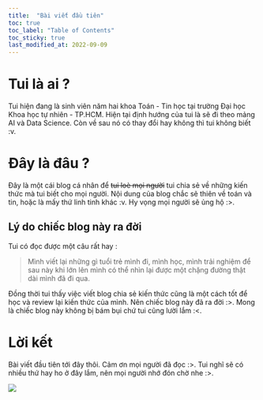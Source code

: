 ```yaml
---
title:  "Bài viết đầu tiên"
toc: true
toc_label: "Table of Contents"
toc_sticky: true
last_modified_at: 2022-09-09
---
```


# Tui là ai ?
Tui hiện đang là sinh viên năm hai khoa Toán - Tin học tại trường Đại học Khoa học tự nhiên - TP.HCM. Hiện tại định hướng của tui là sẽ đi theo mảng AI và Data Science. Còn về sau nó có thay đổi hay không thì tui không biết :v.

# Đây là đâu ?

Đây là một cái blog cá nhân để ~~tui loè mọi người~~ tui chia sẻ về những kiến thức mà tui biết cho mọi người. Nội dung của blog chắc sẽ thiên về toán và tin, hoặc là mấy thứ linh tinh khác :v. Hy vọng mọi người sẽ ủng hộ :>.

## Lý do chiếc blog này ra đời
Tui có đọc được một câu rất hay :
> Mình viết lại những gì tuổi trẻ mình đi, mình học, mình trải nghiệm để sau này khi lớn lên mình có thể nhìn lại được một chặng đường thật dài mình đã đi qua.

Đồng thời tui thấy việc viết blog chia sẻ kiến thức cũng là một cách tốt để học và review lại kiến thức của mình. Nên chiếc blog này đã ra đời :>. Mong là chiếc blog này không bị bám bụi chứ tui cũng lười lắm :<.

# Lời kết
Bài viết đầu tiên tới đây thôi. Cảm ơn mọi người đã đọc :>. Tui nghĩ sẽ có nhiều thứ hay ho ở đây lắm, nên mọi người nhớ đón chờ nhe :>.

![](https://c.tenor.com/MKU57hv9JkwAAAAi/capoo-bugcat.gif)